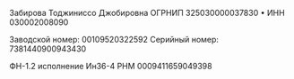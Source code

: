 Забирова Тоджиниссо Джобировна
ОГРНИП 325030000037830  •  ИНН 030002008090

Заводской номер: 00109520322592
Серийный номер: 7381440900943430

ФН-1.2 исполнение Ин36-4
РНМ 0009411659049398